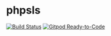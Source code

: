 # phpsls

[![Build Status](https://img.shields.io/travis/lesichkovm/phpsls/master.svg?style=flat-square)](https://travis-ci.org/lesichkovm/phpsls)
[![Gitpod Ready-to-Code](https://img.shields.io/badge/Gitpod-Ready--to--Code-blue?logo=gitpod)](https://gitpod.io/#https://github.com/lesichkovm/phpsls) 
